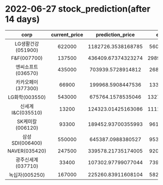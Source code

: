 # 2022-06-27 stock_prediction(after 14 days)

|   corp   |   current_price   |   prediction_price   |   expected_profit   |
|:--------:|:-----------------:|:--------------------:|:-------------------:|
|LG생활건강(051900)|622000|1182726.3538168785|560726.3538168785|
|F&F(007700)|137500|436409.67374323274|298909.67374323274|
|엔씨소프트(036570)|435000|703939.5728914812|268939.5728914812|
|카카오페이(377300)|66900|199968.5908447536|133068.5908447536|
|LG화학(003550)|543000|675764.1578535046|132764.15785350464|
|신세계 I&C(035510)|13200|124323.01425163086|111123.01425163086|
|SK케미칼(006120)|93300|189452.93700355993|96152.93700355993|
|삼성SDI(006400)|550000|645387.0988380527|95387.09883805271|
|NAVER(035420)|247500|339578.21735174005|92078.21735174005|
|광주신세계(037710)|33400|107302.97799077044|73902.97799077044|
|녹십자(005250)|167000|225260.83911608104|58260.83911608104|
